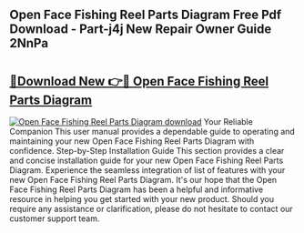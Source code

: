 ## Open Face Fishing Reel Parts Diagram Free Pdf Download - Part-j4j New Repair Owner Guide 2NnPa

# <h2><a href="http://dft9kd.blite.top/?on=Open+Face+Fishing+Reel+Parts+Diagram">🔗Download New 👉🔴 Open Face Fishing Reel Parts Diagram</a></h2>

[![Open Face Fishing Reel Parts Diagram download](https://i.imgur.com/lujVjoI.png)](http://dft9kd.blite.top/?on=Open+Face+Fishing+Reel+Parts+Diagram)
Your Reliable Companion This user manual provides a dependable guide to operating and maintaining your new Open Face Fishing Reel Parts Diagram with confidence. Step-by-Step Installation Guide This section provides a clear and concise installation guide for your new Open Face Fishing Reel Parts Diagram. Experience the seamless integration of list of features with your new Open Face Fishing Reel Parts Diagram. It's our hope that the Open Face Fishing Reel Parts Diagram has been a helpful and informative resource in helping you get started with your new product. Should you require any assistance or clarification, please do not hesitate to contact our customer support team.
